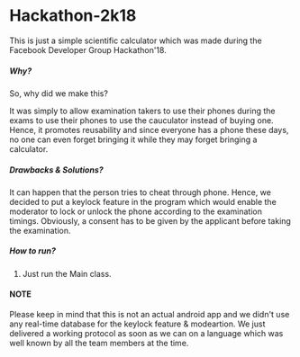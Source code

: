 # Hackathon-2k18

This is just a simple scientific calculator which was made during the Facebook Developer Group Hackathon'18.

##### Why?
So, why did we make this? 

It was simply to allow examination takers to use their phones during the exams to use their phones to use the cauculator instead of buying one. Hence, it promotes reusability and since everyone has a phone these days, no one can even forget bringing it while they may forget bringing a calculator.

##### Drawbacks & Solutions?
It can happen that the person tries to cheat through phone. Hence, we decided to put a keylock feature in the program which would enable the moderator to lock or unlock the phone according to the examination timings. Obviously, a consent has to be given by the applicant before taking the examination.

##### How to run?
1. Just run the Main class.

#### NOTE
Please keep in mind that this is not an actual android app and we didn't use any real-time database for the keylock feature & modeartion. We just delivered a working protocol as soon as we can on a language which was well known by all the team members at the time.
